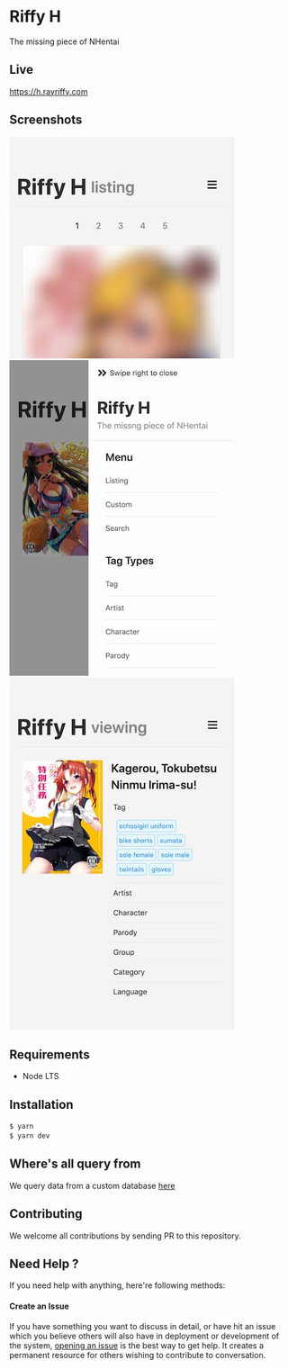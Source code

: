 Riffy H
=======

The missing piece of NHentai

Live
----

https://h.rayriffy.com

Screenshots
-----------

![Listing](src/contents/img/listing.jpg)
![Menu](src/contents/img/menu.jpg)
![Viewing](src/contents/img/viewing.jpg)

Requirements
------------

- Node LTS

Installation
------------

```sh
$ yarn
$ yarn dev
```

Where's all query from
----------------------

We query data from a custom database [here](src/contents/database/code.js)

Contributing
------------

We welcome all contributions by sending PR to this repository.

Need Help ?
-----------

If you need help with anything, here're following methods:

#### Create an Issue

If you have something you want to discuss in detail, or have hit an issue which you believe others will also have in deployment or development of the system, [opening an issue](https://github.com/rayriffy/rayriffy-h/issues) is the best way to get help. It creates a permanent resource for others wishing to contribute to conversation.
